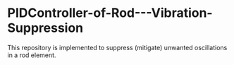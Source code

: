 # PIDController-of-Rod---Vibration-Suppression
This repository is implemented to suppress (mitigate) unwanted oscillations in a rod element. 
